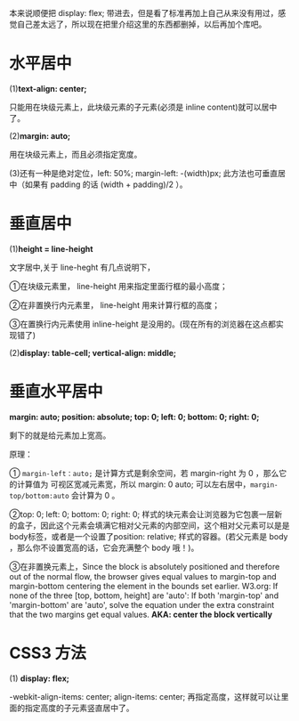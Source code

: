 本来说顺便把 display: flex; 带进去，但是看了标准再加上自己从来没有用过，感觉自己差太远了，所以现在把里介绍这里的东西都删掉，以后再加个库吧。

# 水平居中 #

(1)<b>text-align: center;</b>

只能用在块级元素上，此块级元素的子元素(必须是 inline content)就可以居中了。

(2)<b>margin: auto;</b>

用在块级元素上，而且必须指定宽度。

(3)还有一种是绝对定位，left: 50%; margin-left: -(width)px; 此方法也可垂直居中（如果有 padding 的话 (width + padding)/2 ）。

# 垂直居中 #

(1)<b>height = line-height</b>

文字居中,关于 line-heght 有几点说明下，

①在块级元素里， line-height 用来指定里面行框的最小高度；

②在非置换行内元素里， line-height 用来计算行框的高度；

③在置换行内元素使用 inline-height 是没用的。(现在所有的浏览器在这点都实现错了)

(2)<b>display: table-cell; vertical-align: middle;</b>

# 垂直水平居中 #

<b>margin: auto;  position: absolute; top: 0; left: 0; bottom: 0; right: 0;</b>

剩下的就是给元素加上宽高。

原理：

① <code>margin-left：auto;</code> 是计算方式是剩余空间，若 margin-right 为 0 ，那么它的计算值为 可视区宽减元素宽，所以 margin: 0 auto; 可以左右居中，<code>margin-top/bottom:auto</code> 会计算为 0 。

②top: 0; left: 0; bottom: 0; right: 0; 样式的块元素会让浏览器为它包裹一层新的盒子，因此这个元素会填满它相对父元素的内部空间，这个相对父元素可以是是body标签，或者是一个设置了position: relative; 样式的容器。(若父元素是 body ，那么你不设置宽高的话，它会充满整个 body 哦！)。

③在非置换元素上，Since the block is absolutely positioned and therefore out of the normal flow, the browser gives equal values to margin-top and margin-bottom centering the element in the bounds set earlier.
W3.org: If none of the three [top, bottom, height] are 'auto': If both 'margin-top' and 'margin-bottom' are 'auto', solve the equation under the extra constraint that the two margins get equal values. <b>AKA: center the block vertically</b>

# CSS3 方法 #

(1) <b>display: flex;</b>

-webkit-align-items: center; align-items: center; 再指定高度，这样就可以让里面的指定高度的子元素竖直居中了。
